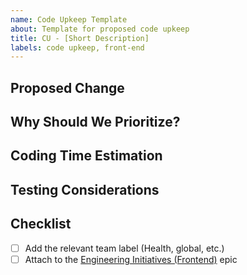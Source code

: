 ```yaml
---
name: Code Upkeep Template
about: Template for proposed code upkeep
title: CU - [Short Description]
labels: code upkeep, front-end
---
```

## Proposed Change
<!-- What is it that needs to be changed for code maintenance -->

## Why Should We Prioritize?
<!-- What is it about this change that makes it worthwhile? Code downsizing, clarity, reusability etc. -->

## Coding Time Estimation
<!-- To the best of your ability estimate a sprint time requirement:
PTS#	Size	    Rough Timing
1	    xx-small	<2 hours
2	    x-small 	<1/2 a day
3	    small	    < a day
5 	  medium	  <2 days
8	    large   	< a week
13	  x-large 	A Sprint
	TOO BIG, Split	 -->
	
## Testing Considerations
<!-- Please indicate to the best of your ability areas QA should test for this ticket, this sometimes means X area functions the same -->

## Checklist
- [ ] Add the relevant team label (Health, global, etc.)
- [ ] Attach to the [Engineering Initiatives (Frontend)](https://app.zenhub.com/workspaces/va-mobile-60f1a34998bc75000f2a489f/issues/gh/department-of-veterans-affairs/va-mobile-app/5139) epic
